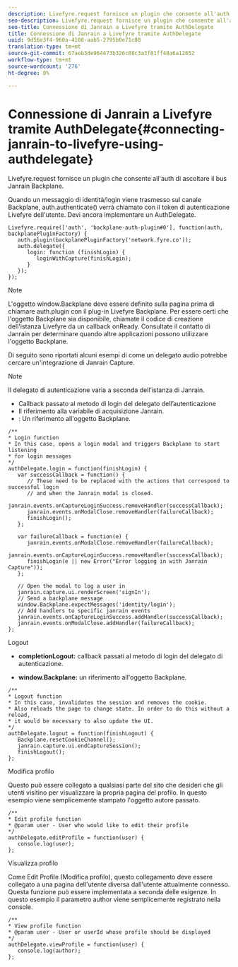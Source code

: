 ```yaml
---
description: Livefyre.request fornisce un plugin che consente all'auth di ascoltare il bus Janrain Backplane.
seo-description: Livefyre.request fornisce un plugin che consente all'auth di ascoltare il bus Janrain Backplane.
seo-title: Connessione di Janrain a Livefyre tramite AuthDelegate
title: Connessione di Janrain a Livefyre tramite AuthDelegate
uuid: 9d56e3f4-960a-4108-aab5-2795b0e71c88
translation-type: tm+mt
source-git-commit: 67aeb3de964473b326c88c3a3f81ff48a6a12652
workflow-type: tm+mt
source-wordcount: '276'
ht-degree: 0%

---
```



# Connessione di Janrain a Livefyre tramite AuthDelegate{#connecting-janrain-to-livefyre-using-authdelegate}

Livefyre.request fornisce un plugin che consente all&#39;auth di ascoltare il bus Janrain Backplane.

Quando un messaggio di identità/login viene trasmesso sul canale Backplane, auth.authenticate() verrà chiamato con il token di autenticazione Livefyre dell&#39;utente. Devi ancora implementare un AuthDelegate.

```
Livefyre.require(['auth', 'backplane-auth-plugin#0'], function(auth, backplanePluginFactory) { 
   auth.plugin(backplanePluginFactory('network.fyre.co')); 
   auth.delegate({ 
      login: function (finishLogin) { 
         loginWithCapture(finishLogin); 
      } 
   }); 
});
```

>[!NOTE]
>
>L&#39;oggetto window.Backplane deve essere definito sulla pagina prima di chiamare auth.plugin con il plug-in Livefyre Backplane. Per essere certi che l&#39;oggetto Backplane sia disponibile, chiamate il codice di creazione dell&#39;istanza Livefyre da un callback onReady. Consultate il contatto di Janrain per determinare quando altre applicazioni possono utilizzare l&#39;oggetto Backplane.

Di seguito sono riportati alcuni esempi di come un delegato audio potrebbe cercare un&#39;integrazione di Janrain Capture.

>[!NOTE]
>
>Il delegato di autenticazione varia a seconda dell’istanza di Janrain.

<!--Hannah: Mystery stray bullet found here. Please check against source. -Bob -->

* Callback passato al metodo di login del delegato dell’autenticazione
* Il riferimento alla variabile di acquisizione Janrain.
* : Un riferimento all&#39;oggetto Backplane.

```
/** 
* Login function 
* In this case, opens a login modal and triggers Backplane to start listening 
* for login messages 
*/ 
authDelegate.login = function(finishLogin) { 
   var successCallback = function() { 
      // These need to be replaced with the actions that correspond to successful login  
      // and when the Janrain modal is closed. 
      janrain.events.onCaptureLoginSuccess.removeHandler(successCallback); 
      janrain.events.onModalClose.removeHandler(failureCallback); 
      finishLogin(); 
   }; 
  
   var failureCallback = function(e) { 
      janrain.events.onModalClose.removeHandler(failureCallback); 
      janrain.events.onCaptureLoginSuccess.removeHandler(successCallback); 
      finishLogin(e || new Error("Error logging in with Janrain Capture")); 
   }; 
  
   // Open the modal to log a user in 
   janrain.capture.ui.renderScreen('signIn'); 
   // Send a backplane message 
   window.Backplane.expectMessages('identity/login'); 
   // Add handlers to specific janrain events 
   janrain.events.onCaptureLoginSuccess.addHandler(successCallback); 
   janrain.events.onModalClose.addHandler(failureCallback); 
};
```

Logout

* **completionLogout:** callback passati al metodo di login del delegato di autenticazione.

* **window.Backplane:** un riferimento all&#39;oggetto Backplane.

```
/** 
* Logout function 
* In this case, invalidates the session and removes the cookie. 
* Also reloads the page to change state. In order to do this without a reload, 
* it would be necessary to also update the UI. 
*/ 
authDelegate.logout = function(finishLogout) { 
   Backplane.resetCookieChannel(); 
   janrain.capture.ui.endCaptureSession(); 
   finishLogout(); 
}; 
```

Modifica profilo

Questo può essere collegato a qualsiasi parte del sito che desideri che gli utenti visitino per visualizzare la propria pagina del profilo. In questo esempio viene semplicemente stampato l&#39;oggetto autore passato.

```
/** 
* Edit profile function 
* @param user - User who would like to edit their profile 
*/ 
authDelegate.editProfile = function(user) { 
   console.log(user); 
}; 
```

Visualizza profilo

Come Edit Profile (Modifica profilo), questo collegamento deve essere collegato a una pagina dell&#39;utente diversa dall&#39;utente attualmente connesso. Questa funzione può essere implementata a seconda delle esigenze. In questo esempio il parametro author viene semplicemente registrato nella console.

```
/** 
* View profile function 
* @param user - User or userId whose profile should be displayed 
*/ 
authDelegate.viewProfile = function(user) { 
   console.log(author); 
};
```

